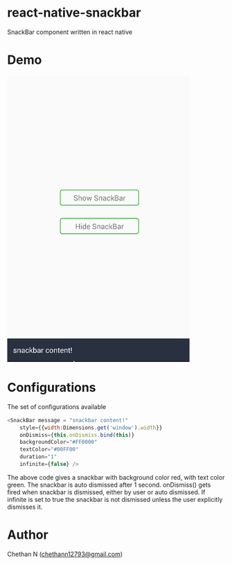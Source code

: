 # react-native-snackbar
SnackBar component written in react native

# Demo
![Demo](https://raw.githubusercontent.com/chethann/react-native-snackbar/master/static/demo.gif)

# Configurations
The set of configurations available

```javascript 
<SnackBar message = "snackbar content!"
    style={{width:Dimensions.get('window').width}}
    onDismiss={this.onDismiss.bind(this)}
    backgroundColor="#FF0000"
    textColor="#00FF00"
    duration="1"
    infinite={false} /> 
```

The above code gives a snackbar with background color red, with text color green. The snackbar is auto dismissed after 1 second. onDismiss() gets fired when snackbar is dismissed, either by user or auto dismissed. If infinite is set to true the snackbar is not dismissed unless the user explicitly dismisses it.

# Author
Chethan N (chethann12793@gmail.com)

